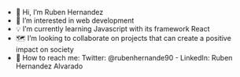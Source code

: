 - 👋 Hi, I’m Ruben Hernandez 
- 👀 I’m interested in web development 
- 💡 I’m currently learning Javascript with its framework React
- 🗺 I’m looking to collaborate on projects that can create a positive impact on society 
- 🔦 How to reach me: Twitter: @rubenhernande90 - LinkedIn: Ruben Hernandez Alvarado

<!---
Rubenhdz20/Rubenhdz20 is a ✨ special ✨ repository because its `README.md` (this file) appears on your GitHub profile.
You can click the Preview link to take a look at your changes.
--->
